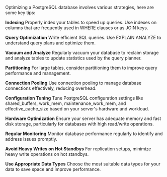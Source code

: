 Optimizing a PostgreSQL database involves various strategies, here are some key tips:

**Indexing** Properly index your tables to speed up queries. Use indexes on columns that are frequently used in WHERE clauses or as JOIN keys.

**Query Optimization** Write efficient SQL queries. Use EXPLAIN ANALYZE to understand query plans and optimize them.

**Vacuum and Analyze** Regularly vacuum your database to reclaim storage and analyze tables to update statistics used by the query planner.

**Partitioning** For large tables, consider partitioning them to improve query performance and management.

**Connection Pooling** Use connection pooling to manage database connections effectively, reducing overhead.

**Configuration Tuning** Tune PostgreSQL configuration settings like shared_buffers, work_mem, maintenance_work_mem, and effective_cache_size based on your server's hardware and workload.

**Hardware Optimization** Ensure your server has adequate memory and fast disk storage, particularly for databases with high read/write operations.

**Regular Monitoring** Monitor database performance regularly to identify and address issues promptly.

**Avoid Heavy Writes on Hot Standbys** For replication setups, minimize heavy write operations on hot standbys.

**Use Appropriate Data Types** Choose the most suitable data types for your data to save space and improve performance.